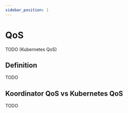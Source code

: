 ```yaml
---
sidebar_position: 1
---
```


# QoS

TODO
(Kubernetes QoS)

## Definition

TODO

## Koordinator QoS vs Kubernetes QoS

TODO
